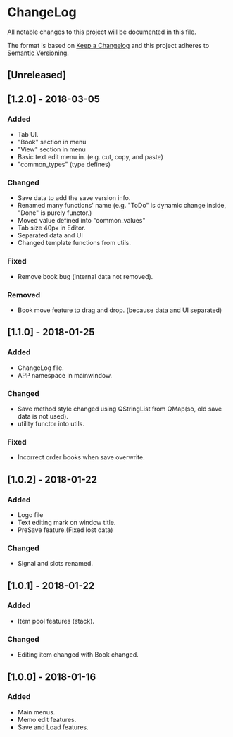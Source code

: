 # ChangeLog
All notable changes to this project will be documented in this file.

The format is based on [Keep a Changelog](http://keepachangelog.com/en/1.0.0/)
and this project adheres to [Semantic Versioning](http://semver.org/spec/v2.0.0.html).

## [Unreleased]

## [1.2.0] - 2018-03-05
### Added
- Tab UI.
- "Book" section in menu
- "View" section in menu
- Basic text edit menu in. (e.g. cut, copy, and paste)
- "common_types" (type defines)

### Changed
- Save data to add the save version info.
- Renamed many functions' name
  (e.g. "ToDo" is dynamic change inside,
        "Done" is purely functor.)
- Moved value defined into "common_values"
- Tab size 40px in Editor.
- Separated data and UI
- Changed template functions from utils.

### Fixed
- Remove book bug (internal data not removed).

### Removed
- Book move feature to drag and drop. (because data  and UI separated)

## [1.1.0] - 2018-01-25
### Added
- ChangeLog file.
- APP namespace in mainwindow.

### Changed
- Save method style changed using QStringList from QMap(so, old save data is not used).
- utility functor into utils.

### Fixed
- Incorrect order books when save overwrite.

## [1.0.2] - 2018-01-22
### Added
- Logo file
- Text editing mark on window title.
- PreSave feature.(Fixed lost data)

### Changed
- Signal and slots renamed.

## [1.0.1] - 2018-01-22
### Added
- Item pool features (stack).

### Changed
- Editing item changed with Book changed.

## [1.0.0] - 2018-01-16
### Added
- Main menus.
- Memo edit features.
- Save and Load features.
